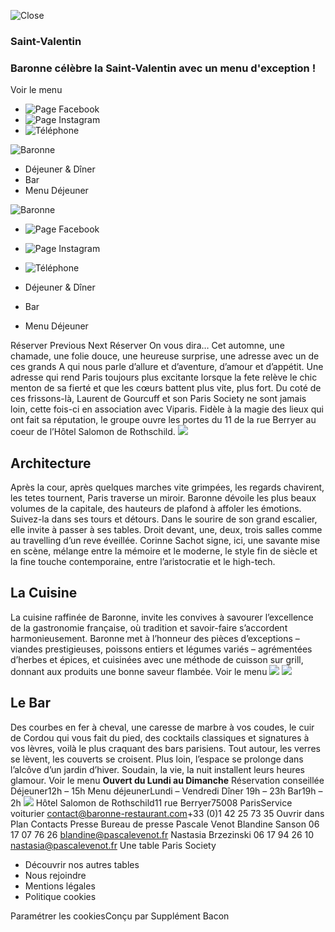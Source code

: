 ![Close](https://baronne-restaurant.com/wp-content/themes/paris-society-tables/public/img/popup_close.png)
### Saint-Valentin
### Baronne célèbre la Saint-Valentin avec un menu d'exception !
Voir le menu
  * ![Page Facebook](https://baronne-restaurant.com/wp-content/uploads/2024/10/Fichier-1mail.png)
  * ![Page Instagram](https://baronne-restaurant.com/wp-content/uploads/2024/10/Fichier-1insta.png)
  * ![Téléphone](https://baronne-restaurant.com/wp-content/uploads/2024/10/Fichier-1phone.png)


![Baronne](https://baronne-restaurant.com/wp-content/uploads/2024/10/Tables-Baronne-Logo-Black-1.png)
  * Déjeuner & Dîner
  * Bar
  * Menu Déjeuner


![Baronne](https://baronne-restaurant.com/wp-content/uploads/2024/10/Tables-Baronne-Logo-Black-1.png)
  * ![Page Facebook](https://baronne-restaurant.com/wp-content/uploads/2024/10/Fichier-1mail.png)
  * ![Page Instagram](https://baronne-restaurant.com/wp-content/uploads/2024/10/Fichier-1insta.png)
  * ![Téléphone](https://baronne-restaurant.com/wp-content/uploads/2024/10/Fichier-1phone.png)


  * Déjeuner & Dîner
  * Bar
  * Menu Déjeuner


Réserver
Previous Next
Réserver
On vous dira… Cet automne, une chamade, une folie douce, une heureuse surprise, une adresse avec un de ces grands A qui nous parle d’allure et d’aventure, d’amour et d’appétit. Une adresse qui rend Paris toujours plus excitante lorsque la fete relève le chic menton de sa fierté et que les cœurs battent plus vite, plus fort.
Du coté de ces frissons-là, Laurent de Gourcuff et son Paris Society ne sont jamais loin, cette fois-ci en association avec Viparis. Fidèle à la magie des lieux qui ont fait sa réputation, le groupe ouvre les portes du 11 de la rue Berryer au coeur de l’Hôtel Salomon de Rothschild.
![](https://baronne-restaurant.com/wp-content/uploads/2024/10/Print-BD-Tables-Baronne-240930-015-682x1024.jpg)
## Architecture
Après la cour, après quelques marches vite grimpées, les regards chavirent, les tetes tournent, Paris traverse un miroir. Baronne dévoile les plus beaux volumes de la capitale, des hauteurs de plafond à affoler les émotions. Suivez-la dans ses tours et détours. Dans le sourire de son grand escalier, elle invite à passer à ses tables. Droit devant, une, deux, trois salles comme au travelling d’un reve éveillée. Corinne Sachot signe, ici, une savante mise en scène, mélange entre la mémoire et le moderne, le style fin de siècle et la fine touche contemporaine, entre l’aristocratie et le high-tech. 
## La Cuisine 
La cuisine raffinée de Baronne, invite les convives à savourer l’excellence de la gastronomie française, où tradition et savoir-faire s’accordent harmonieusement. Baronne met à l’honneur des pièces d’exceptions – viandes prestigieuses, poissons entiers et légumes variés – agrémentées d’herbes et épices, et cuisinées avec une méthode de cuisson sur grill, donnant aux produits une bonne saveur flambée.
Voir le menu
![](https://baronne-restaurant.com/wp-content/uploads/2024/10/Baronne©RomainRicard-98-683x1024.jpg)
![](https://baronne-restaurant.com/wp-content/uploads/2024/10/Digital-BD-Tables-Baronne-240930-025-683x1024.jpg)
## Le Bar 
Des courbes en fer à cheval, une caresse de marbre à vos coudes, le cuir de Cordou qui vous fait du pied, des cocktails classiques et signatures à vos lèvres, voilà le plus craquant des bars parisiens. Tout autour, les verres se lèvent, les couverts se croisent. Plus loin, l’espace se prolonge dans l’alcôve d’un jardin d’hiver. Soudain, la vie, la nuit installent leurs heures glamour.
Voir le menu
**Ouvert du Lundi au Dimanche** Réservation conseillée
Déjeuner12h – 15h
Menu déjeunerLundi – Vendredi
Dîner 19h – 23h
Bar19h – 2h
![](https://baronne-restaurant.com/wp-content/uploads/2024/09/BARONNE_MEDAILLON_VectoriseDecoupe-BLEU-150x150.png)
Hôtel Salomon de Rothschild11 rue Berryer75008 ParisService voiturier
contact@baronne-restaurant.com+33 (0)1 42 25 73 35
Ouvrir dans Plan
Contacts Presse Bureau de presse Pascale Venot
Blandine Sanson 06 17 07 76 26 blandine@pascalevenot.fr
Nastasia Brzezinski 06 17 94 26 10 nastasia@pascalevenot.fr
Une table Paris Society
  * Découvrir nos autres tables
  * Nous rejoindre
  * Mentions légales
  * Politique cookies


Paramétrer les cookiesConçu par Supplément Bacon
